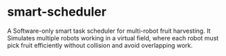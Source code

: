 # smart-scheduler
A Software-only smart task scheduler for multi-robot fruit harvesting. It Simulates multiple robots working in a virtual field, where each robot must pick fruit efficiently without collision and avoid overlapping work.
